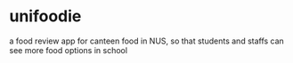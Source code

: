 # unifoodie
a food review app for canteen food in NUS, so that students and staffs can see more food options in school
